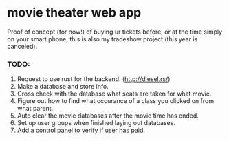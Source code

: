 # movie theater web app
 Proof of concept (for now!) of buying ur tickets before, or at the time simply on your smart phone; this is also my tradeshow project (this year is canceled).

### TODO:
1. Request to use rust for the backend. (http://diesel.rs/)
1. Make a database and store info.
1. Cross check with the database what seats are taken for what movie.
1. Figure out how to find what occurance of a class you clicked on from what parent.
1. Auto clear the movie databases after the movie time has ended.
1. Set up user groups when finished laying out databases.
1. Add a control panel to verify if user has paid.
